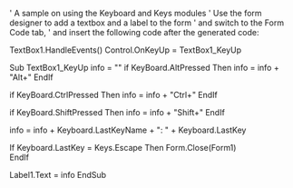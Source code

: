 ' A sample on using the Keyboard and Keys modules
' Use the form designer to add a textbox and a label to the form
' and switch to the Form Code tab,
' and insert the following code after the generated code:

TextBox1.HandleEvents()
Control.OnKeyUp = TextBox1_KeyUp

Sub TextBox1_KeyUp
  info = ""
  if KeyBoard.AltPressed Then
    info = info + "Alt+"
  EndIf
  
  if KeyBoard.CtrlPressed Then
    info = info + "Ctrl+"
  EndIf
  
  if KeyBoard.ShiftPressed Then
    info = info + "Shift+"
  EndIf
  
  info = info + Keyboard.LastKeyName + ": " + Keyboard.LastKey
  
  If Keyboard.LastKey = Keys.Escape Then
     Form.Close(Form1)   
  EndIf
 
  Label1.Text = info
EndSub
  